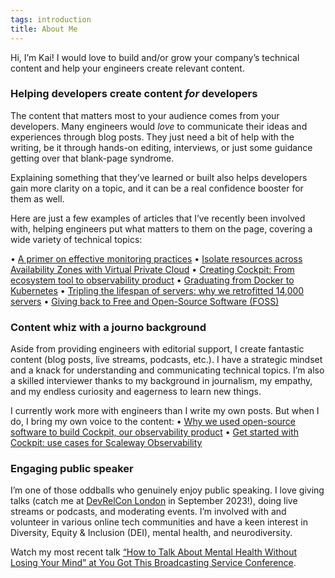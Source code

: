 ```yaml
---
tags: introduction
title: About Me
---
```


Hi, I’m Kai! I would love to build and/or grow your company’s technical content  and help your engineers create relevant content.
### Helping developers create content *for* developers
The content that matters most to your audience comes from your developers. Many engineers would *love* to communicate their ideas and experiences through blog posts. They just need a bit of help with the writing, be it through hands-on editing, interviews, or just some guidance getting over that blank-page syndrome. 

Explaining something that they’ve learned or built also helps developers gain more clarity on a topic, and it can be a real confidence booster for them as well.

Here are just a few examples of articles that I’ve recently been involved with, helping engineers put what matters to them on the page, covering a wide variety of technical topics:

• [A primer on effective monitoring practices](https://www.scaleway.com/en/blog/effective-monitoring-practices/)
• [Isolate resources across Availability Zones with Virtual Private Cloud](https://www.scaleway.com/en/blog/virtual-private-cloud-public-beta/)
• [Creating Cockpit: From ecosystem tool to observability product](https://www.scaleway.com/en/blog/cockpit-observability-tool-product/)
• [Graduating from Docker to Kubernetes](https://www.scaleway.com/en/blog/from-docker-to-kubernetes/)
• [Tripling the lifespan of servers: why we retrofitted 14,000 servers](https://www.scaleway.com/en/blog/the-transformers-project/)
• [Giving back to Free and Open-Source Software (FOSS)](https://www.scaleway.com/en/blog/foss-giving-back/)

### Content whiz with a journo background
Aside from providing engineers with editorial support, I create fantastic content (blog posts, live streams, podcasts, etc.). I have a strategic mindset and a knack for understanding and communicating technical topics. I’m also a skilled interviewer thanks to my background in journalism, my empathy, and my endless curiosity and eagerness to learn new things.

I currently work more with engineers than I write my own posts. But when I do, I bring my own voice to the content:
• [Why we used open-source software to build Cockpit, our observability product](https://www.scaleway.com/en/blog/cockpit-scaleway-observability-product/)
• [Get started with Cockpit: use cases for Scaleway Observability](https://www.scaleway.com/en/blog/cockpit-observability-use-cases/)

### Engaging public speaker
I’m one of those oddballs who genuinely enjoy public speaking. I love giving talks (catch me at [DevRelCon London](https://london-2023.devrelcon.dev/speaker/kai-katschthaler/) in September 2023!), doing live streams or podcasts, and moderating events. I’m involved with and volunteer in various online tech communities and have a keen interest in Diversity, Equity & Inclusion (DEI), mental health, and neurodiversity.

Watch my most recent talk [“How to Talk About Mental Health Without Losing Your Mind” at You Got This Broadcasting Service Conference](https://yougotthis.io/library/talk-about-mental-health-combat-stigma).